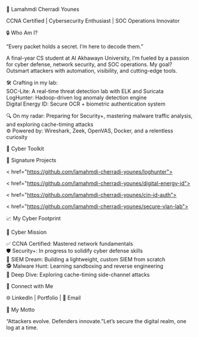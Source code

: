 🌌 Lamahmdi Cherradi Younes

  


CCNA Certified | Cybersecurity Enthusiast | SOC Operations Innovator


  
  
  
  



🔒 Who Am I?

“Every packet holds a secret. I’m here to decode them.”

A final-year CS student at Al Akhawayn University, I’m fueled by a passion for cyber defense, network security, and SOC operations. My goal? Outsmart attackers with automation, visibility, and cutting-edge tools.

🛠️ Crafting in my lab:  
SOC-Lite: A real-time threat detection lab with ELK and Suricata  
LogHunter: Hadoop-driven log anomaly detection engine  
Digital Energy ID: Secure OCR + biometric authentication system


🔍 On my radar: Preparing for Security+, mastering malware traffic analysis, and exploring cache-timing attacks  
⚙️ Powered by: Wireshark, Zeek, OpenVAS, Docker, and a relentless curiosity


🧰 Cyber Toolkit

  
  
  
  
  
  
  
  
  
  



  



🌟 Signature Projects

  
  
  < href="https://github.com/lamahmdi-cherradi-younes/loghunter">
  
  < href="https://github.com/lamahmdi-cherradi-younes/digital-energy-id">
  
  < href="https://github.com/lamahmdi-cherradi-younes/cin-id-auth">
  
  < href="https://github.com/lamahmdi-cherradi-younes/secure-vlan-lab">
  



📈 My Cyber Footprint

  
  



  



🎯 Cyber Mission

✅ CCNA Certified: Mastered network fundamentals  
🛡️ Security+: In progress to solidify cyber defense skills  
🔧 SIEM Dream: Building a lightweight, custom SIEM from scratch  
🕵️ Malware Hunt: Learning sandboxing and reverse engineering  
🧠 Deep Dive: Exploring cache-timing side-channel attacks


🔗 Connect with Me

  🌐 LinkedIn | Portfolio | 📧 Email



💾 My Motto

“Attackers evolve. Defenders innovate.”Let’s secure the digital realm, one log at a time.


  



```
